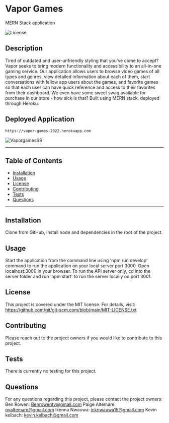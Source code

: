# Vapor Games
MERN Stack application

  ![License](https://img.shields.io/badge/license-MIT-blue)
  
  ## Description
  Tired of outdated and user-unfriendly styling that you've come to accept? Vapor seeks to bring modern functionality and accessibility to an all-in-one gaming service. Our application allows users to browse video games of all types and genres, view detailed information about each of them, start conversations with fellow app users about the games, and favorite games so that each user can have quick reference and access to their favorites from their dashboard. We even have some sweet swag available for purchase in our store - how sick is that? Built using MERN stack, deployed through Heroku.
  
  ## Deployed Application
    https://vapor-games-2022.herokuapp.com

  ![VaporgamesSS](https://user-images.githubusercontent.com/79202800/152452051-45205a02-9e60-4322-9762-bfaf447b1beb.PNG)
  
  ***************************************************************
  ## Table of Contents
* [Installation](#installation)
* [Usage](#usage)
* [License](#license)
* [Contributing](#contributing)
* [Tests](#tests)
* [Questions](#questions)
***************************************************************
## Installation
  Clone from GitHub, install node and dependencies in the root of the project. 
  
## Usage
  Start the application from the command line using 'npm run develop' command to run the application on your local server port 3000. Open localhost:3000 in your browser. To run the API server only, cd into the server folder and run 'npm start' to run the server locally on port 3001.
  
## License
  This project is covered under the MIT license. 
      For details, visit: https://github.com/git/git-scm.com/blob/main/MIT-LICENSE.txt
  
## Contributing
  Please reach out to the project owners if you would like to contribute to this project.

## Tests
  There is currently no testing for this project.

## Questions
 For any questions regarding this project, please contact the project owners: 
    Ben Rowen: Benrowentv@gmail.com 
    Paige Altemare: pvaltemare@gmail.com 
    Ikenna Nwauwa: icknwauwa15@gmail.com 
    Kevin kelbach: kevin.kelbach@gmail.com
